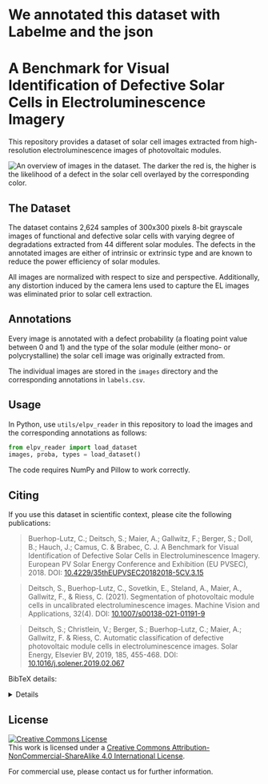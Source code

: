 # We annotated this dataset with Labelme and the json 

# A Benchmark for Visual Identification of Defective Solar Cells in Electroluminescence Imagery

This repository provides a dataset of solar cell images extracted from
high-resolution electroluminescence images of photovoltaic modules.

![An overview of images in the dataset. The darker the red is, the higher is the
likelihood of a defect in the solar cell overlayed by the corresponding color.](./doc/images/overview.jpg)

## The Dataset

The dataset contains 2,624 samples of 300x300 pixels 8-bit grayscale images of
functional and defective solar cells with varying degree of degradations
extracted from 44 different solar modules. The defects in the annotated images
are either of intrinsic or extrinsic type and are known to reduce the power
efficiency of solar modules.

All images are normalized with respect to size and perspective.
Additionally, any distortion induced by the camera lens used to capture the EL images was
eliminated prior to solar cell extraction.

## Annotations

Every image is annotated with a defect probability (a floating point value
between 0 and 1) and the type of the solar module (either mono- or
polycrystalline) the solar cell image was originally extracted from.

The individual images are stored in the `images` directory and the corresponding
annotations in `labels.csv`.

## Usage

In Python, use `utils/elpv_reader` in this repository to load the images and the
corresponding annotations as follows:

```python
from elpv_reader import load_dataset
images, proba, types = load_dataset()
```

The code requires NumPy and Pillow to work correctly.

## Citing

If you use this dataset in scientific context, please cite the following
publications:

> Buerhop-Lutz, C.; Deitsch, S.; Maier, A.; Gallwitz, F.; Berger, S.; Doll, B.; Hauch, J.; Camus, C. & Brabec, C. J. A Benchmark for Visual Identification of Defective Solar Cells in Electroluminescence Imagery. European PV Solar Energy Conference and Exhibition (EU PVSEC), 2018. DOI: [10.4229/35thEUPVSEC20182018-5CV.3.15](http://dx.doi.org/10.4229/35thEUPVSEC20182018-5CV.3.15)

> Deitsch, S., Buerhop-Lutz, C., Sovetkin, E., Steland, A., Maier, A., Gallwitz, F., & Riess, C. (2021). Segmentation of photovoltaic module cells in uncalibrated electroluminescence images. Machine Vision and Applications, 32(4). DOI: [10.1007/s00138-021-01191-9](https://doi.org/10.1007/s00138-021-01191-9)

> Deitsch, S.; Christlein, V.; Berger, S.; Buerhop-Lutz, C.; Maier, A.; Gallwitz, F. & Riess, C. Automatic classification of defective photovoltaic module cells in electroluminescence images. Solar Energy, Elsevier BV, 2019, 185, 455-468. DOI: [10.1016/j.solener.2019.02.067](http://dx.doi.org/10.1016/j.solener.2019.02.067)

BibTeX details:

<details>

```bibtex

@InProceedings{Buerhop2018,
  author    = {Buerhop-Lutz, Claudia and Deitsch, Sergiu and Maier, Andreas and Gallwitz, Florian and Berger, Stephan and Doll, Bernd and Hauch, Jens and Camus, Christian and Brabec, Christoph J.},
  title     = {A Benchmark for Visual Identification of Defective Solar Cells in Electroluminescence Imagery},
  booktitle = {European PV Solar Energy Conference and Exhibition (EU PVSEC)},
  year      = {2018},
  eventdate = {2018-09-24/2018-09-28},
  venue     = {Brussels, Belgium},
  doi       = {10.4229/35thEUPVSEC20182018-5CV.3.15},
}

@Article{Deitsch2021,
  author       = {Deitsch, Sergiu and Buerhop-Lutz, Claudia and Sovetkin, Evgenii and Steland, Ansgar and Maier, Andreas and Gallwitz, Florian and Riess, Christian},
  date         = {2021},
  journaltitle = {Machine Vision and Applications},
  title        = {Segmentation of photovoltaic module cells in uncalibrated electroluminescence images},
  doi          = {10.1007/s00138-021-01191-9},
  issn         = {1432-1769},
  number       = {4},
  volume       = {32},
}

@Article{Deitsch2019,
  author    = {Sergiu Deitsch and Vincent Christlein and Stephan Berger and Claudia Buerhop-Lutz and Andreas Maier and Florian Gallwitz and Christian Riess},
  title     = {Automatic classification of defective photovoltaic module cells in electroluminescence images},
  journal   = {Solar Energy},
  year      = {2019},
  volume    = {185},
  pages     = {455--468},
  month     = jun,
  issn      = {0038-092X},
  doi       = {10.1016/j.solener.2019.02.067},
  publisher = {Elsevier {BV}},
}
```
</details>

## License

<a rel="license" href="http://creativecommons.org/licenses/by-nc-sa/4.0/"><img alt="Creative Commons License" style="border-width:0" src="https://i.creativecommons.org/l/by-nc-sa/4.0/88x31.png" /></a><br />This work is licensed under a <a rel="license" href="http://creativecommons.org/licenses/by-nc-sa/4.0/">Creative Commons Attribution-NonCommercial-ShareAlike 4.0 International License</a>.

For commercial use, please contact us for further information.
